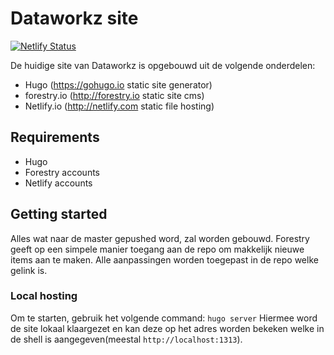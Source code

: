 # Dataworkz site

[![Netlify Status](https://api.netlify.com/api/v1/badges/f4ce5f18-f6cb-4023-b224-159e23216799/deploy-status)](https://app.netlify.com/sites/zealous-goodall-aeb73d/deploys)

De huidige site van Dataworkz is opgebouwd uit de volgende onderdelen:

- Hugo (https://gohugo.io static site generator)
- forestry.io (http://forestry.io static site cms)
- Netlify.io (http://netlify.com static file hosting)

## Requirements

- Hugo
- Forestry accounts
- Netlify accounts

## Getting started

Alles wat naar de master gepushed word, zal worden gebouwd.
Forestry geeft op een simpele manier toegang aan de repo om makkelijk nieuwe items aan te maken. Alle aanpassingen worden toegepast in de repo welke gelink is.

### Local hosting

Om te starten, gebruik het volgende command: `hugo server`
Hiermee word de site lokaal klaargezet en kan deze op het adres worden bekeken welke in de shell is aangegeven(meestal `http://localhost:1313`).
